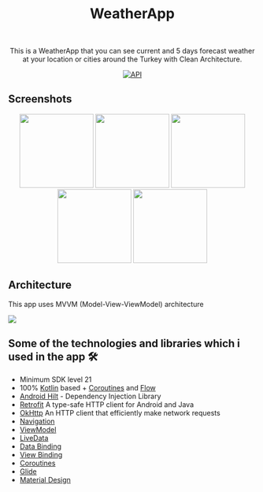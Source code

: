 <h1 align="center">WeatherApp</h1></br>
<p align="center">  
This is a WeatherApp that you can see current and 5 days forecast weather at your location or cities around the Turkey with Clean Architecture. 
</p>
<p align="center">
  <a href="https://android-arsenal.com/api?level=21"><img alt="API" src="https://img.shields.io/badge/API-21%2B-brightgreen.svg?style=flat"/></a>
</p>

## Screenshots

<p align="center">
<img src="https://user-images.githubusercontent.com/71526845/227382242-d25e1f7f-e7fd-41ee-a727-bc57d3afb612.jpg" width="150">
<img src="https://user-images.githubusercontent.com/71526845/227381174-055257ef-8d4b-4c09-a697-6f828e26b1da.jpeg" width="150">
<img src="https://user-images.githubusercontent.com/71526845/227382331-e91638e2-d5d2-4d77-9488-25c63c3ac489.jpg" width="150">
<img src="https://user-images.githubusercontent.com/71526845/227381293-78a61917-02a4-4ce0-b08e-bf72c55b7b4a.jpeg" width="150">
<img src="https://user-images.githubusercontent.com/71526845/227381342-b8e4fc15-7d64-48d4-a57d-5cfef50017b4.jpeg" width="150">
</p>

## Architecture
This app uses MVVM (Model-View-ViewModel) architecture

![](https://user-images.githubusercontent.com/71526845/227383042-8799f8bb-3c4e-4756-bca0-c1972f5690fb.png)

## Some of the technologies and libraries which i used in the app 🛠
- Minimum SDK level 21
- 100% [Kotlin](https://kotlinlang.org/) based + [Coroutines](https://github.com/Kotlin/kotlinx.coroutines) and [Flow](https://developer.android.com/kotlin/flow)
- [Android Hilt](https://developer.android.com/training/dependency-injection/hilt-android) - Dependency Injection Library
- [Retrofit](https://square.github.io/retrofit/) A type-safe HTTP client for Android and Java
- [OkHttp](https://square.github.io/okhttp/) An HTTP client that efficiently make network requests
- <a href="https://developer.android.com/topic/libraries/architecture/navigation/">Navigation</a></li>
- <a href="https://developer.android.com/topic/libraries/architecture/viewmodel">ViewModel</a>
- <a href="https://developer.android.com/topic/libraries/architecture/livedata">LiveData</a>
- <a href="https://developer.android.com/topic/libraries/data-binding">Data Binding</a>
- <a href="https://developer.android.com/topic/libraries/view-binding">View Binding</a>
- <a href="https://developer.android.com/kotlin/coroutines">Coroutines</a>
- <a href="https://bumptech.github.io/glide">Glide</a>
- <a href="https://material.io/develop/android/docs/getting-started/">Material Design</a></li>
  
